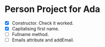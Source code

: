 # Person Project for Ada 

- [x] Constructor. Check it worked.
- [x] Capitalising first name.
- [ ] Fullname method.
- [ ] Emails attribute and addEmail.